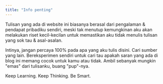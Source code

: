 ```yaml
---
title: "Info penting"
---
```


Tulisan yang ada di website ini biasanya berasal dari pengalaman & pendapat pribadiku sendiri, meski tak menutup kemungkinan aku akan melakukan riset kecil-kecilan untuk memastikan aku tidak menulis tulisan yang sok tau & asal-asalan.

Intinya, jangan percaya 100% pada apa yang aku tulis disini. Cari sumber yang lain. Bereksperimen sendiri untuk cari tau apakah saran yang ada di blog ini memang cocok untuk kamu atau tidak. Ambil sebanyak mungkin "emas" dari tulisanku, buang "pup"-nya.

Keep Learning. Keep Thinking. Be Smart.